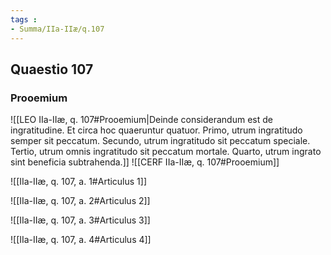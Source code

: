 ```yaml
---
tags : 
- Summa/IIa-IIæ/q.107
---
```


## Quaestio 107

### Prooemium

![[LEO IIa-IIæ, q. 107#Prooemium|Deinde considerandum est de ingratitudine. Et circa hoc quaeruntur quatuor. Primo, utrum ingratitudo semper sit peccatum. Secundo, utrum ingratitudo sit peccatum speciale. Tertio, utrum omnis ingratitudo sit peccatum mortale. Quarto, utrum ingrato sint beneficia subtrahenda.]]
![[CERF IIa-IIæ, q. 107#Prooemium]]

![[IIa-IIæ, q. 107, a. 1#Articulus 1]]

![[IIa-IIæ, q. 107, a. 2#Articulus 2]]

![[IIa-IIæ, q. 107, a. 3#Articulus 3]]

![[IIa-IIæ, q. 107, a. 4#Articulus 4]]

